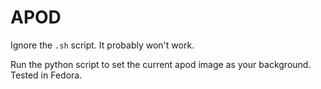 # APOD

Ignore the `.sh` script. It probably won't work.

Run the python script to set the current apod image as your background. Tested in Fedora.

